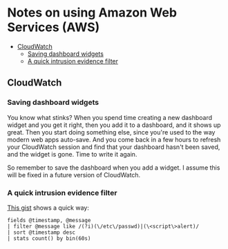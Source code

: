 # Notes on using Amazon Web Services (AWS)

- [CloudWatch](#cloudwatch)
  * [Saving dashboard widgets](#saving-dashboard-widgets)
  * [A quick intrusion evidence filter](#a-quick-intrusion-evidence-filter)

<TOC>

## CloudWatch

### Saving dashboard widgets

You know what stinks? When you spend time creating a new dashboard widget and
you get it right, then you add it to a dashboard, and it shows up great. Then
you start doing something else, since you're used to the way modern web apps
auto-save. And you come back in a few hours to refresh your CloudWatch session
and find that your dashboard hasn't been saved, and the widget is gone. Time to
write it again.

So remember to save the dashboard when you add a widget. I assume this will be
fixed in a future version of CloudWatch.


### A quick intrusion evidence filter

[This gist](https://gist.github.com/andypayne/4141556e36ef833ff80d740bd9786236.js") shows a quick way:

```
fields @timestamp, @message
| filter @message like /(?i)(\/etc\/passwd)|(\<script\>alert)/
| sort @timestamp desc
| stats count() by bin(60s)
```

